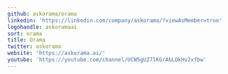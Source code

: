 ```yaml
---
github: askorama/orama
linkedin: 'https://linkedin.com/company/askorama/?viewAsMember=true'
logohandle: askoramaai
sort: orama
title: Orama
twitter: askorama
website: 'https://askorama.ai/'
youtube: 'https://youtube.com/channel/UCW5gUZ7lKGrAbLOkHv2xfbw'
---
```

